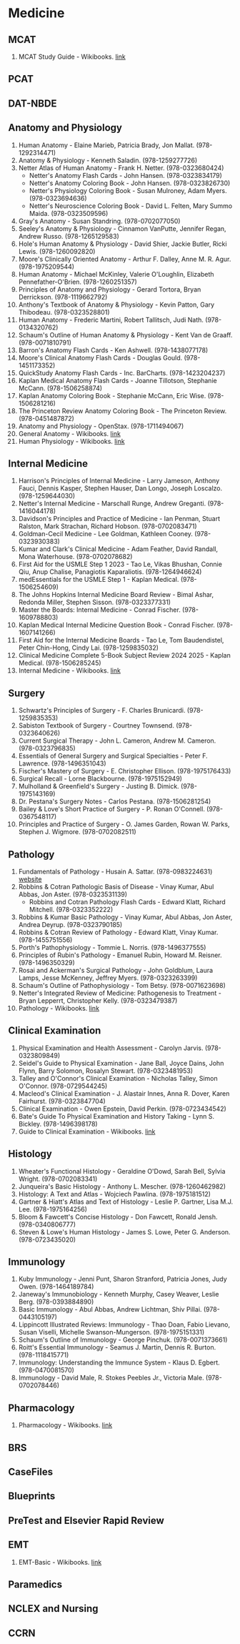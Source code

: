 # Medicine
## MCAT
1. MCAT Study Guide - Wikibooks. [link](https://en.wikibooks.org/wiki/MCAT_Study_Guide)
## PCAT
## DAT-NBDE
## Anatomy and Physiology
1. Human Anatomy - Elaine Marieb, Patricia Brady, Jon Mallat. (978-1292314471)
2. Anatomy & Physiology - Kenneth Saladin. (978-1259277726)
3. Netter Atlas of Human Anatomy - Frank H. Netter. (978-0323680424)
    - Netter's Anatomy Flash Cards - John Hansen. (978-0323834179)
    - Netter's Anatomy Coloring Book - John Hansen. (978-0323826730)
    - Netter's Physiology Coloring Book - Susan Mulroney, Adam Myers. (978-0323694636)
    - Netter's Neuroscience Coloring Book - David L. Felten, Mary Summo Maida. (978-0323509596)
4. Gray's Anatomy - Susan Standring. (978-0702077050)
5. Seeley's Anatomy & Physiology - Cinnamon VanPutte, Jennifer Regan, Andrew Russo. (978-1265129583)
6. Hole's Human Anatomy & Physiology - David Shier, Jackie Butler, Ricki Lewis. (978-1260092820)
7. Moore's Clinically Oriented Anatomy - Arthur F. Dalley, Anne M. R. Agur. (978-1975209544)
8. Human Anatomy - Michael McKinley, Valerie O'Loughlin, Elizabeth Pennefather-O'Brien. (978-1260251357)
9. Principles of Anatomy and Physiology - Gerard Tortora, Bryan Derrickson. (978-1119662792)
10. Anthony's Textbook of Anatomy & Physiology - Kevin Patton, Gary Thibodeau. (978-0323528801)
11. Human Anatomy - Frederic Martini, Robert Tallitsch, Judi Nath. (978-0134320762)
12. Schaum's Outline of Human Anatomy & Physiology - Kent Van de Graaff. (978-0071810791)
13. Barron's Anatomy Flash Cards - Ken Ashwell. (978-1438077178)
14. Moore's Clinical Anatomy Flash Cards - Douglas Gould. (978-1451173352)
15. QuickStudy Anatomy Flash Cards - Inc. BarCharts. (978-1423204237)
16. Kaplan Medical Anatomy Flash Cards - Joanne Tillotson, Stephanie McCann. (978-1506258874)
17. Kaplan Anatomy Coloring Book - Stephanie McCann, Eric Wise. (978-1506281216)
18. The Princeton Review Anatomy Coloring Book - The Princeton Review. (978-0451487872)
19. Anatomy and Physiology - OpenStax. (978-1711494067)
20. General Anatomy - Wikibooks. [link](https://en.wikibooks.org/wiki/General_Anatomy)
21. Human Physiology - Wikibooks. [link](https://en.wikibooks.org/wiki/Human_Physiology)
## Internal Medicine
1. Harrison's Principles of Internal Medicine - Larry Jameson, Anthony Fauci, Dennis Kasper, Stephen Hauser, Dan Longo, Joseph Loscalzo. (978-1259644030)
2. Netter's Internal Medicine - Marschall Runge, Andrew Greganti. (978-1416044178)
3. Davidson's Principles and Practice of Medicine - Ian Penman, Stuart Ralston, Mark Strachan, Richard Hobson. (978-0702083471)
4. Goldman-Cecil Medicine - Lee Goldman, Kathleen Cooney. (978-0323930383)
5. Kumar and Clark's Clinical Medicine - Adam Feather, David Randall, Mona Waterhouse. (978-0702078682)
6. First Aid for the USMLE Step 1 2023 - Tao Le, Vikas Bhushan, Connie Qiu, Anup Chalise, Panagiotis Kaparaliotis. (978-1264946624)
7. medEssentials for the USMLE Step 1 - Kaplan Medical. (978-1506254609)
8. The Johns Hopkins Internal Medicine Board Review - Bimal Ashar, Redonda Miller, Stephen Sisson. (978-0323377331)
9. Master the Boards: Internal Medicine - Conrad Fischer. (978-1609788803)
10. Kaplan Medical Internal Medicine Question Book - Conrad Fischer. (978-1607141266)
11. First Aid for the Internal Medicine Boards - Tao Le, Tom Baudendistel, Peter Chin-Hong, Cindy Lai. (978-1259835032)
12. Clinical Medicine Complete 5-Book Subject Review 2024 2025 - Kaplan Medical. (978-1506285245)
13. Internal Medicine - Wikibooks. [link](https://en.wikibooks.org/wiki/Internal_Medicine)
## Surgery
1. Schwartz's Principles of Surgery - F. Charles Brunicardi. (978-1259835353)
2. Sabiston Textbook of Surgery - Courtney Townsend. (978-0323640626)
3. Current Surgical Therapy - John L. Cameron, Andrew M. Cameron. (978-0323796835)
4. Essentials of General Surgery and Surgical Specialties - Peter F. Lawrence. (978-1496351043)
5. Fischer's Mastery of Surgery - E. Christopher Ellison. (978-1975176433)
6. Surgical Recall - Lorne Blackbourne. (978-1975152949)
7. Mulholland & Greenfield's Surgery - Justing B. Dimick. (978-1975143169)
8. Dr. Pestana's Surgery Notes - Carlos Pestana. (978-1506281254)
9. Bailey & Love's Short Practice of Surgery - P. Ronan O'Connell. (978-0367548117)
10. Principles and Practice of Surgery - O. James Garden, Rowan W. Parks, Stephen J. Wigmore. (978-0702082511)
## Pathology
1. Fundamentals of Pathology - Husain A. Sattar. (978-0983224631) [website](https://www.pathoma.com/)
2. Robbins & Cotran Pathologic Basis of Disease - Vinay Kumar, Abul Abbas, Jon Aster. (978-0323531139)
    - Robbins and Cotran Pathology Flash Cards - Edward Klatt, Richard Mitchell. (978-0323352222)
3. Robbins & Kumar Basic Pathology - Vinay Kumar, Abul Abbas, Jon Aster, Andrea Deyrup. (978-0323790185)
4. Robbins & Cotran Review of Pathology - Edward Klatt, Vinay Kumar. (978-1455751556)
5. Porth's Pathophysiology - Tommie L. Norris. (978-1496377555)
6. Principles of Rubin's Pathology - Emanuel Rubin, Howard M. Reisner. (978-1496350329)
7. Rosai and Ackerman's Surgical Pathology - John Goldblum, Laura Lamps, Jesse McKenney, Jeffrey Myers. (978-0323263399)
8. Schaum's Outline of Pathophysiology - Tom Betsy. (978-0071623698)
9. Netter's Integrated Review of Medicine: Pathogenesis to Treatment - Bryan Lepperrt, Christopher Kelly. (978-0323479387)
10. Pathology - Wikibooks. [link](https://en.wikibooks.org/wiki/Pathology)
## Clinical Examination
1. Physical Examination and Health Assessment - Carolyn Jarvis. (978-0323809849)
2. Seidel's Guide to Physical Examination - Jane Ball, Joyce Dains, John Flynn, Barry Solomon, Rosalyn Stewart. (978-0323481953)
3. Talley and O'Connor's Clinical Examination - Nicholas Talley, Simon O'Connor. (978-0729544245)
4. Macleod's Clinical Examination - J. Alastair Innes, Anna R. Dover, Karen Fairhurst. (978-0323847704)
5. Clinical Examination - Owen Epstein, David Perkin. (978-0723434542)
6. Bate's Guide To Physical Examination and History Taking - Lynn S. Bickley. (978-1496398178)
7. Guide to Clinical Examination - Wikibooks. [link](https://en.wikibooks.org/wiki/Guide_to_Clinical_Examination)
## Histology
1. Wheater's Functional Histology - Geraldine O'Dowd, Sarah Bell, Sylvia Wright. (978-0702083341)
2. Junqueira's Basic Histology - Anthony L. Mescher. (978-1260462982)
3. Histology: A Text and Atlas - Wojciech Pawlina. (978-1975181512)
4. Gartner & Hiatt's Atlas and Text of Histology - Leslie P. Gartner, Lisa M.J. Lee. (978-1975164256)
5. Bloom & Fawcett's Concise Histology - Don Fawcett, Ronald Jensh. (978-0340806777)
6. Steven & Lowe's Human Histology - James S. Lowe, Peter G. Anderson. (978-0723435020)
## Immunology
1. Kuby Immunology - Jenni Punt, Sharon Stranford, Patricia Jones, Judy Owen. (978-1464189784)
2. Janeway's Immunobiology - Kenneth Murphy, Casey Weaver, Leslie Berg. (978-0393884890)
3. Basic Immunology - Abul Abbas, Andrew Lichtman, Shiv Pillai. (978-0443105197)
4. Lippincott Illustrated Reviews: Immunology - Thao Doan, Fabio Lievano, Susan Viselli, Michelle Swanson-Mungerson. (978-1975151331)
5. Schaum's Outline of Immunology - George Pinchuk. (978-0071373661)
6. Roitt's Essential Immunology - Seamus J. Martin, Dennis R. Burton. (978-1118415771)
7. Immunology: Understanding the Immunce System - Klaus D. Egbert. (978-0470081570)
8. Immunology - David Male, R. Stokes Peebles Jr., Victoria Male. (978-0702078446)
## Pharmacology
1. Pharmacology - Wikibooks. [link](https://en.wikibooks.org/wiki/Pharmacology)
## BRS
## CaseFiles
## Blueprints
## PreTest and Elsevier Rapid Review
## EMT
1. EMT-Basic - Wikibooks. [link](https://en.wikibooks.org/wiki/EMT-Basic)
## Paramedics
## NCLEX and Nursing
## CCRN
